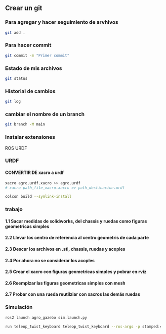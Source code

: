 ## Crear un git
### Para agregar y hacer seguimiento de arvhivos
```bash
git add .
```
### Para hacer commit
```bash
git commit -m "Primer commit"
```

### Estado de mis archivos


```bash
git status
```

### Historial de cambios


```bash
git log
```

### cambiar el nombre de un branch


```bash
git branch -M main
```


### Instalar extensiones
ROS
URDF


### URDF

#### CONVERTIR DE xacro a urdf
```bash
xacro agro.urdf.xacro >> agro.urdf
# xacro path_file_xacro.xacro >> path_destinacion.urdf
```
```bash
colcon build --symlink-install
```

### trabajo

#### 1.1  Sacar medidas de solidworks, del chassis y ruedas como figuras geometricas simples
#### 2.2  Llevar los centro de referencia al centro geometris de cada parte
#### 2.3  Descar los archivos en .stl, chassis, ruedas y acoples
#### 2.4  Por ahora no se considerar los acoples
#### 2.5  Crear el xacro con figuras geometricas simples y pobrar en rviz
#### 2.6  Reemplzar las figuras geometricas simples con mesh
#### 2.7  Probar con una rueda  reutilziar con xacros las demás ruedas

### Simulación

```bash
ros2 launch agro_gazebo sim.launch.py
```

```bash
run teleop_twist_keyboard teleop_twist_keyboard --ros-args -p stamped:=true -p use_sim_time:=true --remap /cmd_vel:=/agro_base_controller/cmd_vel
```